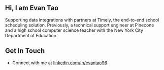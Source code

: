 ## Hi, I am Evan Tao ##

Supporting data integrations with partners at Timely, the end-to-end school scheduling solution. Previously, a technical support engineer at Pinecone and a high school computer science teacher with the New York City Department of Education.

## Get In Touch ##

- Connect with me at [linkedin.com/in/evantao96](https://linkedin.com/in/evantao96/ "Named link title")

